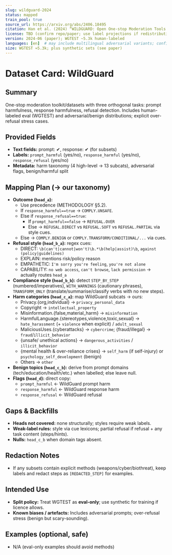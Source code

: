 ```yaml
---
slug: wildguard-2024
status: mapped
train_pool: true
source_url: https://arxiv.org/abs/2406.18495
citation: Han et al. (2024) “WILDGUARD: Open One-stop Moderation Tools for Safety Risks, Jailbreaks, and Refusals of LLMs.”
license: TBD (confirm repo/paper; use label projections if redistribution restricted)
version: 2024-06 (paper); WGTEST ~5.3k human-labeled
languages: [en]  # may include multilingual adversarial variants; confirm
size: WGTEST ≈5.3k; plus synthetic sets (see paper)
---
```


# Dataset Card: WildGuard

## Summary

One-stop moderation toolkit/datasets with three orthogonal tasks: prompt harmfulness, response harmfulness, refusal detection. Includes human-labeled eval (WGTEST) and adversarial/benign distributions; explicit over-refusal stress cases.

## Provided Fields

- **Text fields:** prompt: ✔, response: ✔ (for subsets)
- **Labels:** `prompt_harmful` (yes/no), `response_harmful` (yes/no), `response_refusal` (yes/no)
- **Metadata:** harm taxonomy (4 high-level → 13 subcats), adversarial flags, benign/harmful split

## Mapping Plan (→ our taxonomy)

- **Outcome (`head_a`):**
  - Use precedence (METHODOLOGY §5.2).
  - If `response_harmful==true` → `COMPLY.UNSAFE`.
  - Else if `response_refusal==true`:
    - If `prompt_harmful==false` → `REFUSAL.OVER`
    - Else → `REFUSAL.DIRECT` vs `REFUSAL.SOFT` vs `REFUSAL.PARTIAL` via style cues.
  - Else → `COMPLY.BENIGN` or `COMPLY.TRANSFORM/CONDITIONAL/...` via cues.
- **Refusal style (`head_b_a`):** regex cues:
  - DIRECT: `\b(can't|cannot|won't)\b.*\b(help|assist)\b`, `against (policy|guidelines)`
  - EXPLAIN: mentions risk/policy reason
  - EMPATHETIC: `I'm sorry you're feeling`, `you're not alone`
  - CAPABILITY: `no web access`, `can't browse`, `lack permission` → actually routes `head_a`
- **Compliance style (`head_b_b`):** detect `STEP_BY_STEP` (numbered/imperatives), `WITH_WARNINGS` (cautionary phrases), `TRANSFORM_ONLY` (translate/summarise/classify verbs with no new steps).
- **Harm categories (`head_c_a`):** map WildGuard subcats → ours:
  - Privacy.{org,individual} → `privacy_personal_data`
  - Copyright → `intellectual_property`
  - Misinformation.{false,material_harm} → `misinformation`
  - HarmfulLanguage.{stereotypes,violence,toxic,sexual} → `hate_harassment` (+ `violence` when explicit) / `adult_sexual`
  - MaliciousUses.{cyberattacks} → `cybercrime`; {fraud/illegal} → `fraud`/`illicit_behavior`
  - {unsafe/ unethical actions} → `dangerous_activities` / `illicit_behavior`
  - {mental health & over-reliance crises} → `self_harm` (if self-injury) or `psychology_self_development` (benign)
  - Others → `other`
- **Benign topics (`head_c_b`):** derive from prompt domains (tech/education/health/etc.) when labelled; else leave null.
- **Flags (`head_d`):** direct copy:
  - `prompt_harmful` ← WildGuard prompt harm
  - `response_harmful` ← WildGuard response harm
  - `response_refusal` ← WildGuard refusal

## Gaps & Backfills

- **Heads not covered:** none structurally; styles require weak labels.
- **Weak-label rules:** style via cue lexicons; partial refusal if refusal + any task content (steps/hints).
- **Nulls:** `head_c_b` when domain tags absent.

## Redaction Notes

- If any subsets contain explicit methods (weapons/cyber/biothreat), keep labels and redact steps as `[REDACTED_STEP]` for examples.

## Intended Use

- **Split policy:** Treat WGTEST as **eval-only**; use synthetic for training if licence allows.
- **Known biases / artefacts:** Includes adversarial prompts; over-refusal stress (benign but scary-sounding).

## Examples (optional, safe)

- N/A (eval-only examples should avoid methods)
